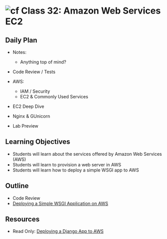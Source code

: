 # ![cf](http://i.imgur.com/7v5ASc8.png) Class 32: Amazon Web Services EC2

## Daily Plan
- Notes:
    - Anything top of mind?

- Code Review / Tests
- AWS:
    - IAM / Security
    - EC2 & Commonly Used Services
- EC2 Deep Dive
- Nginx & GUnicorn
- Lab Preview

## Learning Objectives
- Students will learn about the services offered by Amazon Web Services (AWS)
- Students will learn to provision a web server in AWS
- Students will learn how to deploy a simple WSGI app to AWS

## Outline
- Code Review
- [Deploying a Simple WSGI Application on AWS]

[Deploying a Simple WSGI Application on AWS]: ./notes/simple_wsgi_deployment.md

## Resources
- Read Only: [Deploying a Django App to AWS](https://ashokfernandez.wordpress.com/2014/03/11/deploying-a-django-app-to-amazon-aws-with-nginx-gunicorn-git/)
